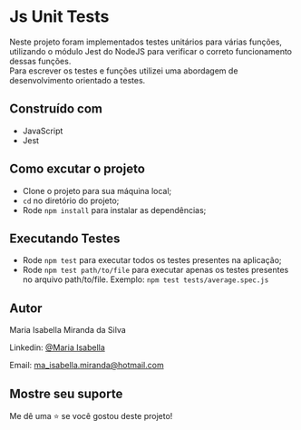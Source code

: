 # Js Unit Tests

<p>Neste projeto foram implementados testes unitários para várias funções, utilizando o módulo Jest do NodeJS para verificar o correto funcionamento dessas funções.<br>
Para escrever os testes e funções utilizei uma abordagem de desenvolvimento orientado a testes.<p>

## Construído com

- JavaScript
- Jest

## Como excutar o projeto

- Clone o projeto para sua máquina local;
- `cd` no diretório do projeto;
- Rode `npm install` para instalar as dependências;

## Executando Testes

- Rode `npm test` para executar todos os testes presentes na aplicação;
- Rode `npm test path/to/file` para executar apenas os testes presentes no arquivo path/to/file. Exemplo: `npm test tests/average.spec.js`

## Autor

Maria Isabella Miranda da Silva

Linkedin: [@Maria Isabella](https://www.linkedin.com/in/maria-isabella-miranda/)

Email: ma_isabella.miranda@hotmail.com

## Mostre seu suporte

Me dê uma ⭐️ se você gostou deste projeto!
